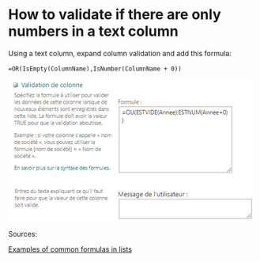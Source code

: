 # How to validate if there are only numbers in a text column

Using a text column, expand column validation and add this formula:
```
=OR(IsEmpty(ColumnName),IsNumber(ColumnName + 0))
```

![alt text][img1]

Sources:

[Examples of common formulas in lists](https://support.microsoft.com/en-us/office/examples-of-common-formulas-in-lists-d81f5f21-2b4e-45ce-b170-bf7ebf6988b3)

[img1]: https://github.com/campelo/documentation/blob/master/sharepoint/how-to-validate-if-there-are-only-numbers-in-a-text-column/assets/img1.png "Image 1"